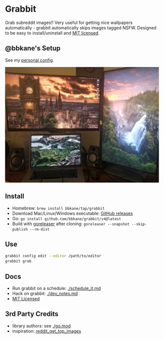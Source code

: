 # Grabbit

Grab subreddit images!! Very useful for getting nice wallpapers automatically - grabbit automatically skips images tagged NSFW. Designed to be easy to install/uninstall and [MIT licensed](./LICENSE).

## @bbkane's Setup

See my [personal config](https://github.com/bbkane/dotfiles/blob/master/grabbit/.config/grabbit.yaml).

![My Setup](./reddit_wallpapers.jpg)

## Install

- Homebrew: `brew install bbkane/tap/grabbit`
- Download Mac/Linux/Windows executable: [GitHub releases](https://github.com/bbkane/grabbit/releases)
- Go: `go install github.com/bbkane/grabbit/v4@latest`
- Build with [goreleaser](https://goreleaser.com/) after cloning: `goreleaser --snapshot --skip-publish --rm-dist`

## Use

```bash
grabbit config edit --editor /path/to/editor
grabbit grab
```

## Docs

- Run grabbit on a schedule: [./schedule_it.md](./schedule_it.md)
- Hack on grabbit: [./dev_notes.md](./dev_notes.md)
- [MIT Licensed](./LICENSE)

## 3rd Party Credits

- library authors: see [./go.mod](./go.mod)
- inspiration: [reddit_get_top_images](https://github.com/nagracks/reddit_get_top_images)
